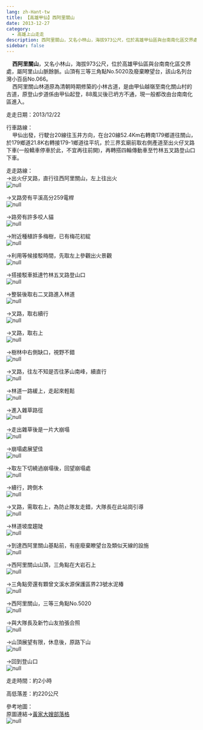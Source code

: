 ```yaml
---
lang: zh-Hant-tw
title: 【高雄甲仙】西阿里關山
date: 2013-12-27
category: 
  - 高雄上山走走
description: 西阿里關山，又名小林山，海拔973公尺，位於高雄甲仙區與台南南化區交界處，屬阿里山山脈餘脈。山頂有三等三角點No.5020及廢棄瞭望台，該山名列台灣小百岳No.066。 西阿里關山林道原為清朝時期修築的小林古道，是由甲仙越嶺至南化關山村的古道，原登山步道係由甲仙起登，88風災後已坍方不通，現一般都改由台南南化區進入。
sidebar: false
---
```


    **西阿里關山**，又名小林山，海拔973公尺，位於高雄甲仙區與台南南化區交界處，屬阿里山山脈餘脈。山頂有三等三角點No.5020及廢棄瞭望台，該山名列台灣小百岳No.066。  
    西阿里關山林道原為清朝時期修築的小林古道，是由甲仙越嶺至南化關山村的古道，原登山步道係由甲仙起登，88風災後已坍方不通，現一般都改由台南南化區進入。

走走日期：2013/12/22

行車路線：  
    甲仙出發，行駛台20線往玉井方向，在台20線52.4Km右轉南179鄉道往關山，於179鄉道21.8K右轉接179-1鄉道往平坑，於三界玄廟前取右側產道至出火仔叉路下車(一般轎車停車於此，不宜再往前開)，再轉搭四輪傳動車至竹林五叉路登山口下車。

走走路線：  
→出火仔叉路，直行往西阿里關山，左上往出火  
![null](image/961830898_l.jpg)

→叉路旁有平溪高分259電桿  
![null](image/961832855_l.jpg)

→路旁有許多咬人貓  
![null](image/961834256_l.jpg)

→附近種植許多梅樹，已有梅花初綻  
![null](image/961834889_l.jpg)

→利用等候接駁時間，先取左上參觀出火景觀  
![null](image/961835485_l.jpg)

→搭接駁車抵達竹林五叉路登山口  
![null](image/961836084_l.jpg)

→整裝後取右二叉路進入林道  
![null](image/961836623_l.jpg)

→叉路，取右續行  
![null](image/961837259_l.jpg)

→叉路，取右上  
![null](image/961837889_l.jpg)

→樹林中右側缺口，視野不錯  
![null](image/961838384_l.jpg)

→叉路，往左不知是否往茅山南峰，續直行  
![null](image/961839790_l.jpg)

→林道一路緩上，走起來輕鬆  
![null](image/961841007_l.jpg)

→進入雜草路徑  
![null](image/961841621_l.jpg)

→走出雜草後是一片大崩塌  
![null](image/961842686_l.jpg)

→崩塌處展望佳  
![null](image/961842090_l.jpg)

→取左下切繞過崩塌後，回望崩塌處  
![null](image/961843326_l.jpg)

→續行，跨倒木  
![null](image/961843926_l.jpg)

→叉路，需取右上，為防止隊友走錯，大隊長在此站崗引導  
![null](image/961844570_l.jpg)

→林道坡度趨陡  
![null](image/961845387_l.jpg)

→到達西阿里關山基點前，有座廢棄瞭望台及類似天線的設施  
![null](image/961846018_l.jpg)

→西阿里關山山頂，三角點在大岩石上  
![null](image/961846777_l.jpg)

→三角點旁還有顆曾文溪水源保護區界23號水泥椿  
![null](image/961847452_l.jpg)

→西阿里關山，三等三角點No.5020  
![null](image/961848385_l.jpg)

→與大隊長及新竹山友拍張合照  
![null](image/961849278_l.jpg)

→山頂展望有限，休息後，原路下山  
![null](image/961850335_l.jpg)

→回到登山口  
![null](image/961850905_l.jpg)

走走時間：約2小時

高低落差：約220公尺

參考地圖：  
原圖連結→[黃家大嫂部落格](http://blog.xuite.net/lin6151/blog/163123546)  
![null](image/1002805376_l.jpg)